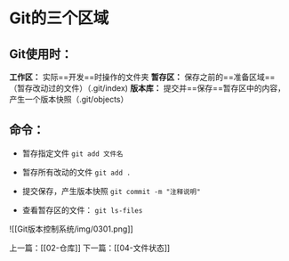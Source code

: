 # Git的三个区域
## Git使用时：
**工作区：** 实际==开发==时操作的文件夹
**暂存区：** 保存之前的==准备区域==（暂存改动过的文件）（.git/index)
**版本库：** 提交并==保存==暂存区中的内容，产生一个版本快照（.git/objects）
## 命令：
- 暂存指定文件
`git add 文件名`

- 暂存所有改动的文件
`git add .`

- 提交保存，产生版本快照
`git commit -m "注释说明"`

- 查看暂存区的文件：
`git ls-files`

![[Git版本控制系统/img/0301.png]]

上一篇：[[02-仓库]]
下一篇：[[04-文件状态]]